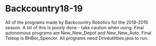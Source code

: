 # Backcountry18-19
All of the programs made by Backcountry Robotics for the 2018-2019 season.
A lot of this is poorly done - take caution when using.
Final autonomous programs are New_New_Depot and New_New_Auto.
Final Teleop is BHBot_Spencer.
All programs need Driveutilities.java to run.
